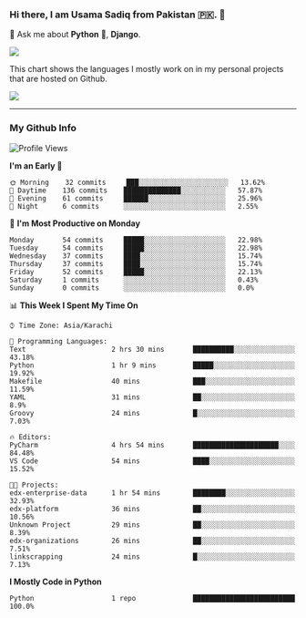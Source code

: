 ### Hi there, I am Usama Sadiq from Pakistan 🇵🇰. 👋

💬 Ask me about **Python** 🐍, **Django**. <!-- , Testing, Docker, Jenkins Automation, -->

<!--  
🗣 I love to talk about
  - Automating day-to-day stuff using Python
  - **Urdu Literature** 📚, **Anime** 💻, **Manga** 📜, **Light Novels** 📜, **Comics** 📱.  
-->

<img align="center" src="https://github-readme-stats.vercel.app/api?username=UsamaSadiq&custom_title=My Stats&show_icons=true&theme=dark&count_private=true&include_all_commits=true" />

This chart shows the languages I mostly work on in my personal projects that are hosted on Github.

<img align="center" src="https://github-readme-stats.vercel.app/api/top-langs/?username=UsamaSadiq&langs_count=10&layout=compact" />

--- 
### My Github Info
<!--START_SECTION:waka-->
![Profile Views](http://img.shields.io/badge/Profile%20Views-129-blue)

**I'm an Early 🐤** 

```text
🌞 Morning    32 commits     ███░░░░░░░░░░░░░░░░░░░░░░   13.62% 
🌆 Daytime    136 commits    ██████████████░░░░░░░░░░░   57.87% 
🌃 Evening    61 commits     ██████░░░░░░░░░░░░░░░░░░░   25.96% 
🌙 Night      6 commits      ░░░░░░░░░░░░░░░░░░░░░░░░░   2.55%

```
📅 **I'm Most Productive on Monday** 

```text
Monday       54 commits     █████░░░░░░░░░░░░░░░░░░░░   22.98% 
Tuesday      54 commits     █████░░░░░░░░░░░░░░░░░░░░   22.98% 
Wednesday    37 commits     ████░░░░░░░░░░░░░░░░░░░░░   15.74% 
Thursday     37 commits     ████░░░░░░░░░░░░░░░░░░░░░   15.74% 
Friday       52 commits     █████░░░░░░░░░░░░░░░░░░░░   22.13% 
Saturday     1 commits      ░░░░░░░░░░░░░░░░░░░░░░░░░   0.43% 
Sunday       0 commits      ░░░░░░░░░░░░░░░░░░░░░░░░░   0.0%

```


📊 **This Week I Spent My Time On** 

```text
⌚︎ Time Zone: Asia/Karachi

💬 Programming Languages: 
Text                     2 hrs 30 mins       ██████████░░░░░░░░░░░░░░░   43.18% 
Python                   1 hr 9 mins         █████░░░░░░░░░░░░░░░░░░░░   19.92% 
Makefile                 40 mins             ███░░░░░░░░░░░░░░░░░░░░░░   11.59% 
YAML                     31 mins             ██░░░░░░░░░░░░░░░░░░░░░░░   8.9% 
Groovy                   24 mins             █░░░░░░░░░░░░░░░░░░░░░░░░   7.03%

🔥 Editors: 
PyCharm                  4 hrs 54 mins       █████████████████████░░░░   84.48% 
VS Code                  54 mins             ████░░░░░░░░░░░░░░░░░░░░░   15.52%

🐱‍💻 Projects: 
edx-enterprise-data      1 hr 54 mins        ████████░░░░░░░░░░░░░░░░░   32.93% 
edx-platform             36 mins             ██░░░░░░░░░░░░░░░░░░░░░░░   10.56% 
Unknown Project          29 mins             ██░░░░░░░░░░░░░░░░░░░░░░░   8.39% 
edx-organizations        26 mins             ██░░░░░░░░░░░░░░░░░░░░░░░   7.51% 
linkscrapping            24 mins             █░░░░░░░░░░░░░░░░░░░░░░░░   7.13%

```

**I Mostly Code in Python** 

```text
Python                   1 repo              █████████████████████████   100.0%

```



<!--END_SECTION:waka-->
<!--
**UsamaSadiq/UsamaSadiq** is a ✨ _special_ ✨ repository because its `README.md` (this file) appears on your GitHub profile.

Here are some ideas to get you started:

- 🔭 I’m currently working on ...
- 🌱 I’m currently learning ...
- 👯 I’m looking to collaborate on ...
- 🤔 I’m looking for help with ...
- 📫 How to reach me: ...
- 😄 Pronouns: ...
- ⚡ Fun fact: ...
-->
